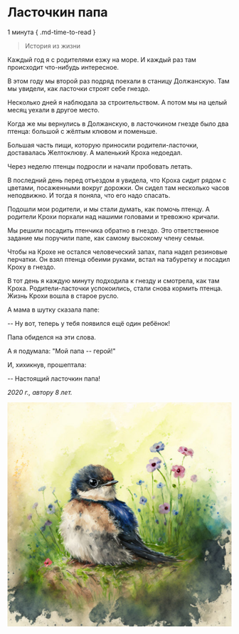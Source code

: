 # Ласточкин папа

1 минута
{ .md-time-to-read }

> История из жизни

Каждый год я с родителями езжу на море. И каждый раз там происходит что-нибудь интересное.

В этом году мы второй раз подряд поехали в станицу Должанскую. Там мы увидели, как ласточки строят себе гнездо.

Несколько дней я наблюдала за строительством. А потом мы на целый месяц уехали в другое место.

Когда же мы вернулись в Должанскую, в ласточкином гнезде было два птенца: большой с жёлтым клювом и поменьше.

Большая часть пищи, которую приносили родители-ласточки, доставалась Желтоклюву. А маленький Кроха недоедал.

Через неделю птенцы подросли и начали пробовать летать.

В последний день перед отъездом я увидела, что Кроха сидит рядом с цветами, посаженными вокруг дорожки. Он сидел там несколько часов неподвижно. И тогда я поняла, что его надо спасать.

Подошли мои родители, и мы стали думать, как помочь птенцу. А родители Крохи порхали над нашими головами и тревожно кричали.

Мы решили посадить птенчика обратно в гнездо. Это ответственное задание мы поручили папе, как самому высокому члену семьи.

Чтобы на Крохе не остался человеческий запах, папа надел резиновые перчатки. Он взял птенца обеими руками, встал на табуретку и посадил Кроху в гнездо.

В тот день я каждую минуту подходила к гнезду и смотрела, как там Кроха. Родители-ласточки успокоились, стали снова кормить птенца. Жизнь Крохи вошла в старое русло.

А мама в шутку сказала папе:

-- Ну вот, теперь у тебя появился ещё один ребёнок!

Папа обиделся на эти слова.

А я подумала: "Мой папа -- герой!"

И, хихикнув, прошептала:

-- Настоящий ласточкин папа!

*2020 г., автору 8 лет.*

![Птенец ласточки](../images/swallow.jpg)
